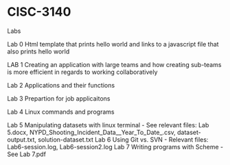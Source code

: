# CISC-3140
Labs 

Lab 0 Html template that prints hello world and links to a javascript file that also prints hello world

LAB 1 Creating an application with large teams and how creating sub-teams is more efficient in regards to working collaboratively

Lab 2 Applications and their functions

Lab 3 Prepartion for job applicaitons

Lab 4 Linux commands and programs

Lab 5 Manipulating datasets with linux terminal 
      - See relevant files: Lab 5.docx, NYPD_Shooting_Incident_Data__Year_To_Date_.csv, dataset-output.txt, solution-dataset.txt 
Lab 6 Using Git vs. SVN 
      - Relevant files: Lab6-session.log, Lab6-session2.log
Lab 7 Writing programs with Scheme 
     - See Lab 7.pdf 
